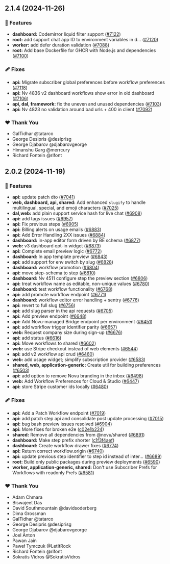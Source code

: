 ## 2.1.4 (2024-11-26)

### 🚀 Features

- **dashboard:** Codemirror liquid filter support ([#7122](https://github.com/novuhq/novu/pull/7122))
- **root:** add support chat app ID to environment variables in d… ([#7120](https://github.com/novuhq/novu/pull/7120))
- **worker:** add defer duration validation ([#7088](https://github.com/novuhq/novu/pull/7088))
- **root:** Add base Dockerfile for GHCR with Node.js and dependencies ([#7100](https://github.com/novuhq/novu/pull/7100))

### 🩹 Fixes

- **api:** Migrate subscriber global preferences before workflow preferences ([#7118](https://github.com/novuhq/novu/pull/7118))
- **api:** Nv 4836 v2 dashboard workflows show error in old dashboard ([#7106](https://github.com/novuhq/novu/pull/7106))
- **api, dal, framework:** fix the uneven and unused dependencies ([#7103](https://github.com/novuhq/novu/pull/7103))
- **api:** Nv 4823 no validation around bad urls + 400 in client ([#7092](https://github.com/novuhq/novu/pull/7092))

### ❤️  Thank You

- GalTidhar @tatarco
- George Desipris @desiprisg
- George Djabarov @djabarovgeorge
- Himanshu Garg @merrcury
- Richard Fontein @rifont

## 2.0.2 (2024-11-19)

### 🚀 Features

- **api:** update patch dto ([#7041](https://github.com/novuhq/novu/pull/7041))
- **web, dashboard, api, shared:** Add enhanced `slugify` to handle multilingual, special, and emoji characters ([#7025](https://github.com/novuhq/novu/pull/7025))
- **dal,web:** add plain support service hash for live chat ([#6908](https://github.com/novuhq/novu/pull/6908))
- **api:** add tags issues ([#6957](https://github.com/novuhq/novu/pull/6957))
- **api:** Fix previous steps ([#6905](https://github.com/novuhq/novu/pull/6905))
- **api:** Billing alerts on usage emails ([#6883](https://github.com/novuhq/novu/pull/6883))
- **api:** Add Error Handling 2XX issues ([#6884](https://github.com/novuhq/novu/pull/6884))
- **dashboard:** in-app editor form driven by BE schema ([#6877](https://github.com/novuhq/novu/pull/6877))
- **web:** v3 dashboard opt-in widget ([#6873](https://github.com/novuhq/novu/pull/6873))
- **api:** Complete email preview logic ([#6772](https://github.com/novuhq/novu/pull/6772))
- **dashboard:** In app template preview ([#6843](https://github.com/novuhq/novu/pull/6843))
- **api:** add support for env switch by slug ([#6828](https://github.com/novuhq/novu/pull/6828))
- **dashboard:** workflow promotion ([#6804](https://github.com/novuhq/novu/pull/6804))
- **api:** move step-schema to step ([#6810](https://github.com/novuhq/novu/pull/6810))
- **dashboard:** Nv 4511 configure step the preview section ([#6806](https://github.com/novuhq/novu/pull/6806))
- **api:** treat workflow name as editable, non-unique values ([#6780](https://github.com/novuhq/novu/pull/6780))
- **dashboard:** test workflow functionality ([#6768](https://github.com/novuhq/novu/pull/6768))
- **api:** add promote workflow endpoint ([#6771](https://github.com/novuhq/novu/pull/6771))
- **dashboard:** workflow editor error handling + sentry ([#6776](https://github.com/novuhq/novu/pull/6776))
- **api:** revert to full slug ([#6756](https://github.com/novuhq/novu/pull/6756))
- **api:** add slug parser in the api requests ([#6705](https://github.com/novuhq/novu/pull/6705))
- **api:** Add preview endpoint ([#6648](https://github.com/novuhq/novu/pull/6648))
- **api:** Add Novu-managed Bridge endpoint per environment ([#6451](https://github.com/novuhq/novu/pull/6451))
- **api:** add workflow trigger identifier parity ([#6657](https://github.com/novuhq/novu/pull/6657))
- **web:** Request company size during sign-up ([#6676](https://github.com/novuhq/novu/pull/6676))
- **api:** add status ([#6616](https://github.com/novuhq/novu/pull/6616))
- **api:** Move workflows to shared ([#6602](https://github.com/novuhq/novu/pull/6602))
- **web:** use Stripe checkout instead of web elements ([#6544](https://github.com/novuhq/novu/pull/6544))
- **api:** add v2 workflow api crud ([#6460](https://github.com/novuhq/novu/pull/6460))
- **web:** add usage widget; simplify subscription provider ([#6583](https://github.com/novuhq/novu/pull/6583))
- **shared, web, application-generic:** Create util for building preferences ([#6503](https://github.com/novuhq/novu/pull/6503))
- **api:** add option to remove Novu branding in the inbox ([#6498](https://github.com/novuhq/novu/pull/6498))
- **web:** Add Workflow Preferences for Cloud & Studio ([#6447](https://github.com/novuhq/novu/pull/6447))
- **api:** store Stripe customer ids locally ([#6480](https://github.com/novuhq/novu/pull/6480))

### 🩹 Fixes

- **api:** Add a Patch Workflow endpoint ([#7019](https://github.com/novuhq/novu/pull/7019))
- **api:** add patch step api and consolidate post update processing ([#7015](https://github.com/novuhq/novu/pull/7015))
- **api:** bug bash preview issues resolved ([#6904](https://github.com/novuhq/novu/pull/6904))
- **api:** More fixes for broken e2e ([c02e1b224](https://github.com/novuhq/novu/commit/c02e1b224))
- **shared:** Remove all dependencies from @novu/shared ([#6891](https://github.com/novuhq/novu/pull/6891))
- **dashboard:** Make step prefix shorter ([c1f3f4aef](https://github.com/novuhq/novu/commit/c1f3f4aef))
- **dashboard:** Create workflow drawer fixes ([#6774](https://github.com/novuhq/novu/pull/6774))
- **api:** Return correct workflow.origin ([#6740](https://github.com/novuhq/novu/pull/6740))
- **api:** update previous step identifier to step id instead of inter… ([#6689](https://github.com/novuhq/novu/pull/6689))
- **root:** Build only public packages during preview deployments ([#6590](https://github.com/novuhq/novu/pull/6590))
- **worker, application-generic, shared:** Don't use Subscriber Prefs for Workflows with readonly Prefs ([#6581](https://github.com/novuhq/novu/pull/6581))

### ❤️  Thank You

- Adam Chmara
- Biswajeet Das
- David Southmountain @davidsoderberg
- Dima Grossman
- GalTidhar @tatarco
- George Desipris @desiprisg
- George Djabarov @djabarovgeorge
- Joel Anton
- Pawan Jain
- Paweł Tymczuk @LetItRock
- Richard Fontein @rifont
- Sokratis Vidros @SokratisVidros